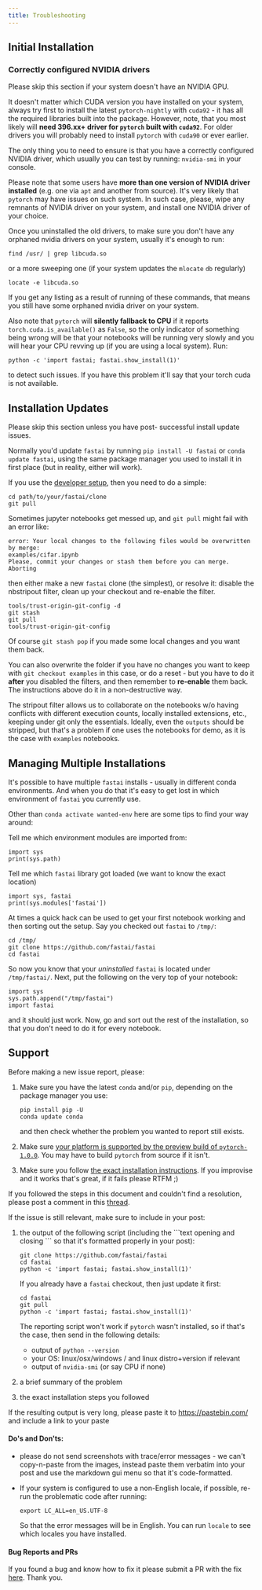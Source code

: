 ```yaml
---
title: Troubleshooting
---
```


## Initial Installation


### Correctly configured NVIDIA drivers

Please skip this section if  your system doesn't have an NVIDIA GPU.

It doesn't matter which CUDA version you have installed on your system, always try first to install the latest `pytorch-nightly` with `cuda92` - it has all the required libraries built into the package. However, note, that you most likely will **need 396.xx+ driver for `pytorch` built with `cuda92`**. For older drivers you will probably need to install `pytorch` with `cuda90` or ever earlier.

The only thing you to need to ensure is that you have a correctly configured NVIDIA driver, which usually you can test by running: `nvidia-smi` in your console.

Please note that some users have **more than one version of NVIDIA driver installed** (e.g. one via `apt` and another from source). It's very likely that `pytorch` may have issues on such system. In such case, please, wipe any remnants of NVIDIA driver on your system, and install one NVIDIA driver of your choice.

Once you uninstalled the old drivers, to make sure you don't have any orphaned nvidia drivers on your system, usually it's enough to run:

`find /usr/ | grep libcuda.so`

or a more sweeping one (if your system updates the `mlocate` `db` regularly)

`locate -e libcuda.so`

If you get any listing as a result of  running of these commands, that means you still have some orphaned nvidia driver on your system.

Also note that `pytorch` will **silently fallback to CPU** if it reports `torch.cuda.is_available()` as `False`, so the only indicator of something being wrong will be that your notebooks will be running very slowly and you will hear your CPU revving up (if you are using a local system). Run:

```
python -c 'import fastai; fastai.show_install(1)'
```
to detect such issues. If you have this problem it'll say that your torch cuda is not available.


## Installation Updates

Please skip this section unless you have post- successful install update issues.

Normally you'd update `fastai` by running `pip install -U fastai` or `conda update fastai`, using the same package manager you used to install it in first place (but in reality, either will work).

If you use the [developer setup](https://github.com/fastai/fastai/blob/master/README.md#developer-install), then you need to do a simple:

```
cd path/to/your/fastai/clone
git pull
```

Sometimes jupyter notebooks get messed up, and `git pull` might fail with an error like:
```
error: Your local changes to the following files would be overwritten by merge:
examples/cifar.ipynb
Please, commit your changes or stash them before you can merge.
Aborting
```
then either make a new `fastai` clone (the simplest), or resolve it: disable the nbstripout filter, clean up your checkout and re-enable the filter.

    tools/trust-origin-git-config -d
    git stash
    git pull
    tools/trust-origin-git-config

Of course `git stash pop` if you made some local changes and you want them back.

You can also overwrite the folder if you have no changes you want to keep with `git checkout examples` in this case, or do a reset - but you have to do it **after** you disabled the filters, and then remember to **re-enable** them back.  The instructions above do it in a non-destructive way.

The stripout filter allows us to collaborate on the notebooks w/o having conflicts with different execution counts, locally installed extensions, etc., keeping under git only the essentials. Ideally, even the `outputs` should be stripped, but that's a problem if one uses the notebooks for demo, as it is the case with `examples` notebooks.



## Managing Multiple Installations

It's possible to have multiple `fastai` installs - usually in different conda environments. And when you do that it's easy to get lost in which environment of `fastai` you currently use.

Other than `conda activate wanted-env` here are some tips to find your way around:

Tell me which environment modules are imported from:
```
import sys
print(sys.path)
```

Tell me which `fastai` library got loaded (we want to know the exact location)
```
import sys, fastai
print(sys.modules['fastai'])
```

At times a quick hack can be used to get your first notebook working and then sorting out the setup. Say you checked out `fastai` to `/tmp/`:

    cd /tmp/
    git clone https://github.com/fastai/fastai
    cd fastai

So now you know that your *uninstalled* `fastai` is located under `/tmp/fastai/`. Next, put the following on the very top of your notebook:

    import sys
    sys.path.append("/tmp/fastai")
    import fastai

and it should just work. Now, go and sort out the rest of the installation, so that you don't need to do it for every notebook.


## Support

Before making a new issue report, please:

1.  Make sure you have the latest `conda` and/or `pip`, depending on the package manager you use:
    ```
    pip install pip -U
    conda update conda
    ```
    and then check whether the problem you wanted to report still exists.

2.  Make sure [your platform is supported by the preview build of `pytorch-1.0.0`](https://github.com/fastai/fastai/blob/master/README.md#is-my-system-supported). You may have to build `pytorch` from source if it isn't.

3. Make sure you follow [the exact installation instructions](https://github.com/fastai/fastai/blob/master/README.md). If you improvise and it works that's great, if it fails please RTFM ;)

If you followed the steps in this document and couldn't find a resolution, please post a comment in this [thread](http://forums.fast.ai/t/fastai-v1-install-issues-thread/24111/1).


If the issue is still relevant, make sure to include in your post:

1. the output of the following script (including the \`\`\`text opening and closing \`\`\` so that it's formatted properly in your post):
   ```
   git clone https://github.com/fastai/fastai
   cd fastai
   python -c 'import fastai; fastai.show_install(1)'
   ```

   If you already have a `fastai` checkout, then just update it first:
   ```
   cd fastai
   git pull
   python -c 'import fastai; fastai.show_install(1)'
   ```

   The reporting script won't work if `pytorch` wasn't installed, so if that's the case, then send in the following details:
   * output of `python --version`
   * your OS: linux/osx/windows / and linux distro+version if relevant
   * output of `nvidia-smi`  (or say CPU if none)

2. a brief summary of the problem
3. the exact installation steps you followed

If the resulting output is very long, please paste it to https://pastebin.com/ and include a link to your paste

#### Do's and Don'ts:

* please do not send screenshots with trace/error messages - we can't copy-n-paste from the images, instead paste them verbatim into your post and use the markdown gui menu so that it's code-formatted.

* If your system is configured to use a non-English locale, if possible, re-run the problematic code after running:

   `export LC_ALL=en_US.UTF-8`

    So that the error messages will be in English. You can run `locale` to see which locales you have installed.

#### Bug Reports and PRs

If you found a bug and know how to fix it please submit a PR with the fix [here](https://github.com/fastai/fastai/pulls). Thank you.
